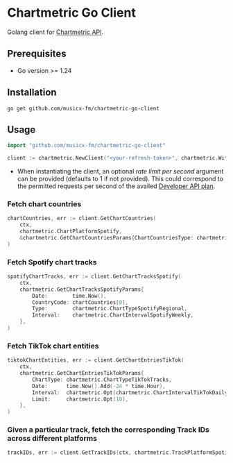 # Chartmetric Go Client

Golang client for [Chartmetric API](https://api.chartmetric.com/apidoc/).

## Prerequisites

- Go version >= 1.24

## Installation

```
go get github.com/musicx-fm/chartmetric-go-client
```

## Usage

```go
import "github.com/musicx-fm/chartmetric-go-client"

client := chartmetric.NewClient("<your-refresh-token>", chartmetric.WithRateLimitPerSec(1))
```
- When instantiating the client, an optional _rate limit per second_ argument can be provided (defaults to 1 if not provided). This could correspond to the permitted requests per second of the availed [Developer API plan](https://chartmetric.com/pricing).

### Fetch chart countries

```go
chartCountries, err := client.GetChartCountries(
    ctx,
    chartmetric.ChartPlatformSpotify,
    &chartmetric.GetChartCountriesParams{ChartCountriesType: chartmetric.ChartCountriesTypeTracks},
)
```

### Fetch Spotify chart tracks

```go
spotifyChartTracks, err := client.GetChartTracksSpotify(
    ctx,
    chartmetric.GetChartTracksSpotifyParams{
        Date:        time.Now(),
        CountryCode: chartCountries[0],
        Type:        chartmetric.ChartTypeSpotifyRegional,
        Interval:    chartmetric.ChartIntervalSpotifyWeekly,
    },
)
```

### Fetch TikTok chart entities

```go
tiktokChartEntities, err := client.GetChartEntriesTikTok(
    ctx,
    chartmetric.GetChartEntriesTikTokParams{
        ChartType: chartmetric.ChartTypeTikTokTracks,
        Date:      time.Now().Add(-24 * time.Hour),
        Interval:  chartmetric.Opt(chartmetric.ChartIntervalTikTokDaily),
        Limit:     chartmetric.Opt(10),
    },
)
```

### Given a particular track, fetch the corresponding Track IDs across different platforms

```go
trackIDs, err := client.GetTrackIDs(ctx, chartmetric.TrackPlatformSpotify, "5KSJ9k1FYjFLnIRlJT2wF8")
```
